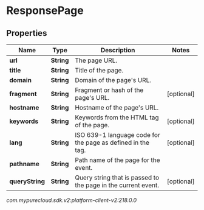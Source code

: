 # ResponsePage


## Properties

| Name | Type | Description | Notes |
| ------------ | ------------- | ------------- | ------------- |
| **url** | **String** | The page URL. |  |
| **title** | **String** | Title of the page. |  |
| **domain** | **String** | Domain of the page's URL. |  |
| **fragment** | **String** | Fragment or hash of the page's URL. |  [optional] |
| **hostname** | **String** | Hostname of the page's URL. |  |
| **keywords** | **String** | Keywords from the HTML <meta> tag of the page. |  [optional] |
| **lang** | **String** | ISO 639-1 language code for the page as defined in the <html> tag. |  [optional] |
| **pathname** | **String** | Path name of the page for the event. |  |
| **queryString** | **String** | Query string that is passed to the page in the current event. |  [optional] |




_com.mypurecloud.sdk.v2:platform-client-v2:218.0.0_
